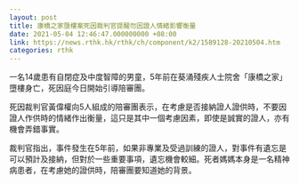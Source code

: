 ```yaml
---
layout: post
title: 康橋之家墮樓案死因裁判官提醒勿因證人情緒影響衡量
date: 2021-05-04 12:46:47.000000000 +08:00
link: https://news.rthk.hk/rthk/ch/component/k2/1589128-20210504.htm
categories: rthk
---
```


一名14歲患有自閉症及中度智障的男童，5年前在葵涌殘疾人士院舍「康橋之家」墮樓身亡，死因庭今日開始引導陪審團。 

死因裁判官黃偉權向5人組成的陪審團表示，在考慮是否接納證人證供時，不要因證人作供時的情緒作出衡量，這只是其中一個考慮因素，即使是誠實的證人，亦有機會弄錯事實。 

裁判官指出，事件發生在5年前，如果非專業及受過訓練的證人，對事件有遺忘是可以預計及接納，但對於一些重要事項，遺忘機會較細。死者媽媽本身是一名精神病患者，在考慮她的證供時，陪審團要知道她的背景。
